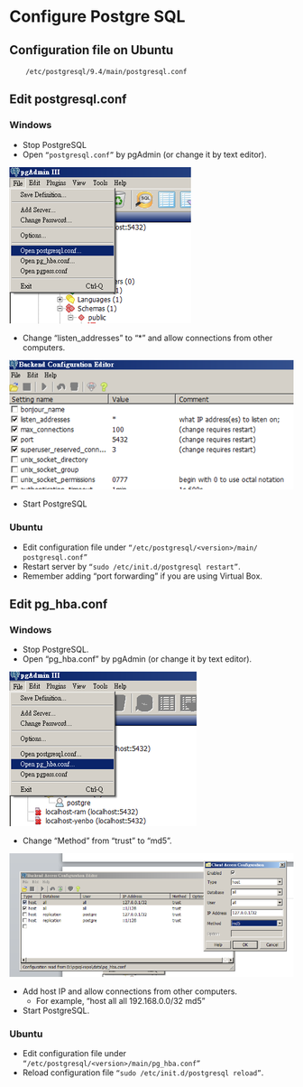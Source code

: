 # Configure Postgre SQL

## Configuration file on Ubuntu

````
    /etc/postgresql/9.4/main/postgresql.conf
````

## Edit postgresql.conf

### Windows

* Stop PostgreSQL
* Open `“postgresql.conf”` by pgAdmin (or change it by text editor).

![Open postgresql.conf](https://github.com/yenbohuang/techNotes/blob/master/DB/PostgreSQL/images/pgAdmin_OpenPostgresqlConf1.png) 

* Change “listen_addresses” to “*” and allow connections from other computers.

![Change listen_addresses](https://github.com/yenbohuang/techNotes/blob/master/DB/PostgreSQL/images/pgAdmin_OpenPostgresqlConf2.png)

* Start PostgreSQL

### Ubuntu

* Edit configuration file under `“/etc/postgresql/<version>/main/ postgresql.conf”`
* Restart server by `“sudo /etc/init.d/postgresql restart”`.
* Remember adding “port forwarding” if you are using Virtual Box.

## Edit pg_hba.conf

### Windows

* Stop PostgreSQL.
* Open “pg_hba.conf” by pgAdmin (or change it by text editor).

![Open pg_hba.conf](https://github.com/yenbohuang/techNotes/blob/master/DB/PostgreSQL/images/pgAdmin_OpenPgHbaConf1.png)

* Change “Method” from “trust” to “md5”.

![Change method to MD5](https://github.com/yenbohuang/techNotes/blob/master/DB/PostgreSQL/images/pgAdmin_OpenPgHbaConf2.png) 

* Add host IP and allow connections from other computers.
  * For example, “host all all 192.168.0.0/32 md5”
* Start PostgreSQL.

### Ubuntu

* Edit configuration file under `“/etc/postgresql/<version>/main/pg_hba.conf”`
* Reload configuration file `“sudo /etc/init.d/postgresql reload”`.
